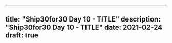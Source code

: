 
---
title: "Ship30for30 Day 10 - TITLE"
description: "Ship30for30 Day 10 - TITLE"
date: 2021-02-24
draft: true
---

